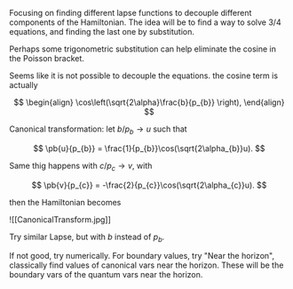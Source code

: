 Focusing on finding different lapse functions to decouple different components of the Hamiltonian. The idea will be to find a way to solve 3/4 equations, and finding the last one by substitution.

Perhaps some trigonometric substitution can help eliminate the cosine in the Poisson bracket.

Seems like it is not possible to decouple the equations. the cosine term is actually

$$
\begin{align}
\cos\left(\sqrt{2\alpha}\frac{b}{p_{b}} \right),
\end{align}
$$

Canonical transformation: let $b/p_{b}\to u$ such that 

$$
\pb{u}{p_{b}} = \frac{1}{p_{b}}\cos(\sqrt{2\alpha_{b}}u).
$$

Same thig happens with $c/p_{c}\to v$, with

$$
\pb{v}{p_{c}} = -\frac{2}{p_{c}}\cos(\sqrt{2\alpha_{c}}u).
$$

then the Hamiltonian becomes

![[CanonicalTransform.jpg]]

Try similar Lapse, but with $b$ instead of $p_{b}$.

If not good, try numerically. For boundary values, try "Near the horizon", classically find values of canonical vars near the horizon. These will be the boundary vars of the quantum vars near the horizon.